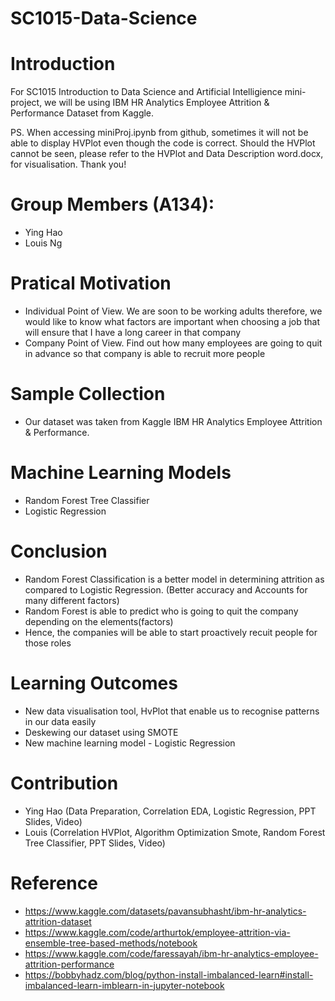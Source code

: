 # SC1015-Data-Science

# Introduction
For SC1015 Introduction to Data Science and Artificial Intelligience mini-project, we will be using IBM HR Analytics Employee Attrition & Performance Dataset 
from Kaggle.

PS. When accessing miniProj.ipynb from github, sometimes it will not be able to display HVPlot even though the code is correct. Should the HVPlot cannot be seen, please refer to the HVPlot and Data Description word.docx, for visualisation. Thank you!

# Group Members (A134):
- Ying Hao 
- Louis Ng

# Pratical Motivation
- Individual Point of View. We are soon to be working adults therefore, we would like to know what factors are important when choosing a job that will ensure that I have a long career in that company
- Company Point of View. Find out how many employees are going to quit in advance so that company is able to recruit more people

# Sample Collection
- Our dataset was taken from Kaggle IBM HR Analytics Employee Attrition & Performance.

# Machine Learning Models
- Random Forest Tree Classifier
- Logistic Regression

# Conclusion
- Random Forest Classification is a better model in determining attrition as compared to Logistic Regression. (Better accuracy and Accounts for many different factors)
- Random Forest is able to predict who is going to quit the company depending on the elements(factors)
- Hence, the companies will be able to start proactively recuit people for those roles

# Learning Outcomes
- New data visualisation tool, HvPlot that enable us to recognise patterns in our data easily
- Deskewing our dataset using SMOTE 
- New machine learning model - Logistic Regression

# Contribution
- Ying Hao (Data Preparation, Correlation EDA, Logistic Regression, PPT Slides, Video)
- Louis (Correlation HVPlot, Algorithm Optimization Smote, Random Forest Tree Classifier, PPT Slides, Video)

# Reference
- https://www.kaggle.com/datasets/pavansubhasht/ibm-hr-analytics-attrition-dataset
- https://www.kaggle.com/code/arthurtok/employee-attrition-via-ensemble-tree-based-methods/notebook
- https://www.kaggle.com/code/faressayah/ibm-hr-analytics-employee-attrition-performance
- https://bobbyhadz.com/blog/python-install-imbalanced-learn#install-imbalanced-learn-imblearn-in-jupyter-notebook
